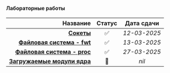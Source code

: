 #### Лабораторные работы

| **Название** | **Статус** | **Дата сдачи** |
|-:|:-:|:-:|
| [**Сокеты**](https://github.com/unaun0/bmstu-os/tree/main/semester-02/lab/lab-socket) |✅|_12-03-2025_|
| [**Файловая система - fwt**](https://github.com/unaun0/bmstu-os/tree/main/semester-02/lab/lab-fileSystem/task-ftw/) |✅|_13-03-2025_|
| [**Файловая система - proc**](https://github.com/unaun0/bmstu-os/tree/main/semester-02/lab/lab-fileSystem/task-proc/) |✅|_27-03-2025_|
| [**Загружаемые модули ядра**](https://github.com/unaun0/bmstu-os/tree/main/semester-02/lab/lab-module/) |🔄|_nil_|
